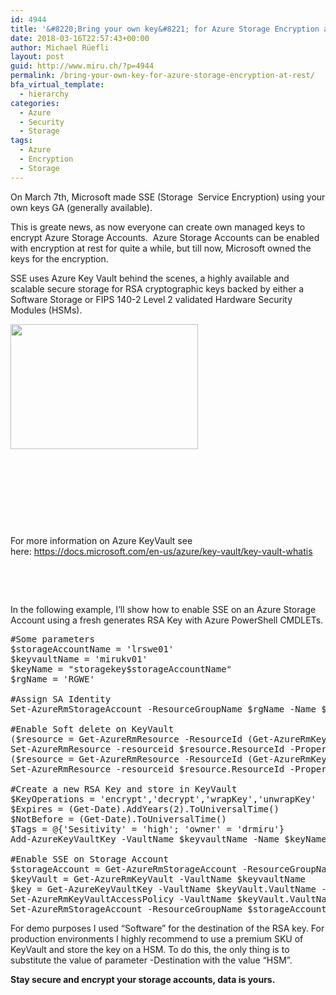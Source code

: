 ```yaml
---
id: 4944
title: '&#8220;Bring your own key&#8221; for Azure Storage Encryption at Rest'
date: 2018-03-16T22:57:43+00:00
author: Michael Rüefli
layout: post
guid: http://www.miru.ch/?p=4944
permalink: /bring-your-own-key-for-azure-storage-encryption-at-rest/
bfa_virtual_template:
  - hierarchy
categories:
  - Azure
  - Security
  - Storage
tags:
  - Azure
  - Encryption
  - Storage
---
```

On March 7th, Microsoft made SSE (Storage  Service Encryption) using your own keys GA (generally available).

This is greate news, as now everyone can create own managed keys to encrypt Azure Storage Accounts.  Azure Storage Accounts can be enabled with encryption at rest for quite a while, but till now, Microsoft owned the keys for the encryption.

SSE uses Azure Key Vault behind the scenes, a highly available and scalable secure storage for RSA cryptographic keys backed by either a Software Storage or FIPS 140-2 Level 2 validated Hardware Security Modules (HSMs).

[<img class="alignleft size-medium wp-image-4945" src="http://www.miru.ch/wp-content/uploads/2018/03/keys-300x200.jpg" alt="" width="300" height="200" srcset="http://www.miru.ch/wp-content/uploads/2018/03/keys-300x200.jpg 300w, http://www.miru.ch/wp-content/uploads/2018/03/keys.jpg 500w" sizes="(max-width: 300px) 100vw, 300px" />](http://www.miru.ch/wp-content/uploads/2018/03/keys.jpg)

&nbsp;

&nbsp;

&nbsp;

&nbsp;

For more information on Azure KeyVault see here: <https://docs.microsoft.com/en-us/azure/key-vault/key-vault-whatis>

&nbsp;

&nbsp;

In the following example, I&#8217;ll show how to enable SSE on an Azure Storage Account using a fresh generates RSA Key with Azure PowerShell CMDLETs.

<pre class="">#Some parameters
$storageAccountName = 'lrswe01'
$keyvaultName = 'mirukv01'
$keyName = "storagekey$storageAccountName"
$rgName = 'RGWE'

#Assign SA Identity
Set-AzureRmStorageAccount -ResourceGroupName $rgName -Name $storageAccountName -AssignIdentity

#Enable Soft delete on KeyVault
($resource = Get-AzureRmResource -ResourceId (Get-AzureRmKeyVault -VaultName $keyvaultName).ResourceId).Properties | Add-Member -MemberType NoteProperty -Name enableSoftDelete -Value 'True'
Set-AzureRmResource -resourceid $resource.ResourceId -Properties $resource.Properties -Force
($resource = Get-AzureRmResource -ResourceId (Get-AzureRmKeyVault -VaultName $keyvaultName).ResourceId).Properties | Add-Member -MemberType NoteProperty -Name enablePurgeProtection -Value 'True'
Set-AzureRmResource -resourceid $resource.ResourceId -Properties $resource.Properties -Force

#Create a new RSA Key and store in KeyVault
$KeyOperations = 'encrypt','decrypt','wrapKey','unwrapKey'
$Expires = (Get-Date).AddYears(2).ToUniversalTime()
$NotBefore = (Get-Date).ToUniversalTime()
$Tags = @{'Sesitivity' = 'high'; 'owner' = 'drmiru'}
Add-AzureKeyVaultKey -VaultName $keyvaultName -Name $keyName -Expires $Expires -NotBefore $NotBefore -KeyOps $KeyOperations -Tag $Tags -Destination Software

#Enable SSE on Storage Account
$storageAccount = Get-AzureRmStorageAccount -ResourceGroupName $rgName -AccountName $storageAccountName
$keyVault = Get-AzureRmKeyVault -VaultName $keyvaultName
$key = Get-AzureKeyVaultKey -VaultName $keyVault.VaultName -Name $keyName
Set-AzureRmKeyVaultAccessPolicy -VaultName $keyVault.VaultName -ObjectId $storageAccount.Identity.PrincipalId -PermissionsToKeys wrapkey,unwrapkey,get
Set-AzureRmStorageAccount -ResourceGroupName $storageAccount.ResourceGroupName -AccountName $storageAccount.StorageAccountName -EnableEncryptionService "Blob" -KeyvaultEncryption -KeyName $key.Name -KeyVersion $key.Version -KeyVaultUri $keyVault.VaultUri</pre>

For demo purposes I used &#8220;Software&#8221; for the destination of the RSA key. For production environments I highly recommend to use a premium SKU of KeyVault and store the key on a HSM. To do this, the only thing is to substitute the value of parameter -Destination with the value &#8220;HSM&#8221;.

**Stay secure and encrypt your storage accounts, data is yours.**

&nbsp;